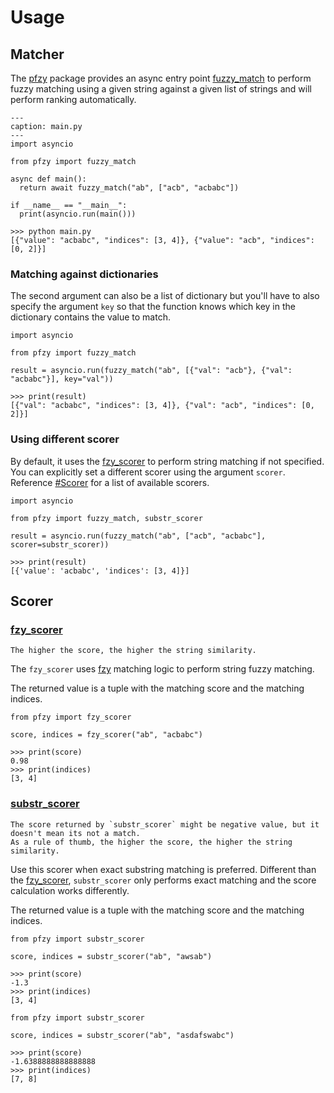 # Usage

## Matcher

The [pfzy](https://github.com/jhawthorn/fzy) package provides an async entry point [fuzzy_match](https://pfzy.readthedocs.io/en/latest/pages/api.html#pfzy.match.fuzzy_match) to perform
fuzzy matching using a given string against a given list of strings and will perform ranking automatically.

```{code-block} python
---
caption: main.py
---
import asyncio

from pfzy import fuzzy_match

async def main():
  return await fuzzy_match("ab", ["acb", "acbabc"])

if __name__ == "__main__":
  print(asyncio.run(main()))
```

```{code-block} python
>>> python main.py
[{"value": "acbabc", "indices": [3, 4]}, {"value": "acb", "indices": [0, 2]}]
```

### Matching against dictionaries

The second argument can also be a list of dictionary but you'll have to also specify the argument `key` so that
the function knows which key in the dictionary contains the value to match.

```{code-block} python
import asyncio

from pfzy import fuzzy_match

result = asyncio.run(fuzzy_match("ab", [{"val": "acb"}, {"val": "acbabc"}], key="val"))
```

```{code-block} python
>>> print(result)
[{"val": "acbabc", "indices": [3, 4]}, {"val": "acb", "indices": [0, 2]}]
```

### Using different scorer

By default, it uses the [fzy_scorer](#fzy_scorer) to perform string matching if not specified. You can
explicitly set a different scorer using the argument `scorer`. Reference [#Scorer](#scorer) for a list of
available scorers.

```{code-block} python
import asyncio

from pfzy import fuzzy_match, substr_scorer

result = asyncio.run(fuzzy_match("ab", ["acb", "acbabc"], scorer=substr_scorer))
```

```{code-block} python
>>> print(result)
[{'value': 'acbabc', 'indices': [3, 4]}]
```

## Scorer

### [fzy_scorer](https://pfzy.readthedocs.io/en/latest/pages/api.html#pfzy.score.fzy_scorer)

```{Tip}
The higher the score, the higher the string similarity.
```

The `fzy_scorer` uses [fzy](https://github.com/jhawthorn/fzy) matching logic to perform string fuzzy
matching.

The returned value is a tuple with the matching score and the matching indices.

```{code-block} python
from pfzy import fzy_scorer

score, indices = fzy_scorer("ab", "acbabc")
```

```{code-block} python
>>> print(score)
0.98
>>> print(indices)
[3, 4]
```

### [substr_scorer](https://pfzy.readthedocs.io/en/latest/pages/api.html#pfzy.score.substr_scorer)

```{Note}
The score returned by `substr_scorer` might be negative value, but it doesn't mean its not a match.
As a rule of thumb, the higher the score, the higher the string similarity.
```

Use this scorer when exact substring matching is preferred. Different than the [fzy_scorer](#fzy_scorer),
`substr_scorer` only performs exact matching and the score calculation works differently.

The returned value is a tuple with the matching score and the matching indices.

```{code-block} python
from pfzy import substr_scorer

score, indices = substr_scorer("ab", "awsab")
```

```{code-block} python
>>> print(score)
-1.3
>>> print(indices)
[3, 4]
```

```{code-block} python
from pfzy import substr_scorer

score, indices = substr_scorer("ab", "asdafswabc")
```

```{code-block} python
>>> print(score)
-1.6388888888888888
>>> print(indices)
[7, 8]
```
